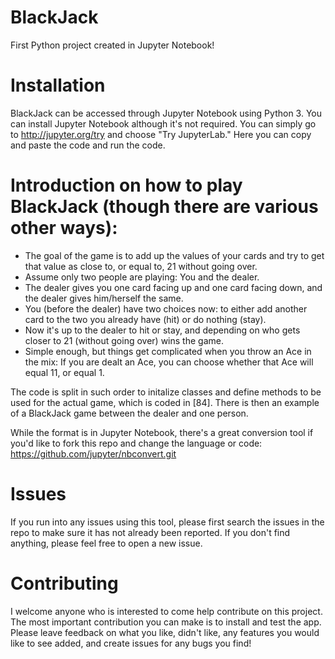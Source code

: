 # BlackJack

First Python project created in Jupyter Notebook!

# Installation
BlackJack can be accessed through Jupyter Notebook using Python 3. You can install Jupyter Notebook although it's not required. You can simply go to http://jupyter.org/try and choose "Try JupyterLab." Here you can copy and paste the code and run the code. 

# Introduction on how to play BlackJack (though there are various other ways): 
- The goal of the game is to add up the values of your cards and try to get that value as close to, or equal to, 21 without       going over.
- Assume only two people are playing: You and the dealer.
- The dealer gives you one card facing up and one card facing down, and the dealer gives him/herself the same.
- You (before the dealer) have two choices now: to either add another card to the two you already have (hit) or do nothing         (stay).
- Now it's up to the dealer to hit or stay, and depending on who gets closer to 21 (without going over) wins the game.
- Simple enough, but things get complicated when you throw an Ace in the mix: If you are dealt an Ace, you can choose whether     that Ace will equal 11, or equal 1.  


The code is split in such order to initalize classes and define methods to be used for the actual game, which is coded in [84]. There is then an example of a BlackJack game between the dealer and one person.




While the format is in Jupyter Notebook, there's a great conversion tool if you'd like to fork this repo and change the language or code:   https://github.com/jupyter/nbconvert.git

# Issues
If you run into any issues using this tool, please first search the issues in the repo to make sure it has not already been reported. If you don't find anything, please feel free to open a new issue.

# Contributing
I welcome anyone who is interested to come help contribute on this project. The most important contribution you can make is to install and test the app. Please leave feedback on what you like, didn't like, any features you would like to see added, and create issues for any bugs you find!
